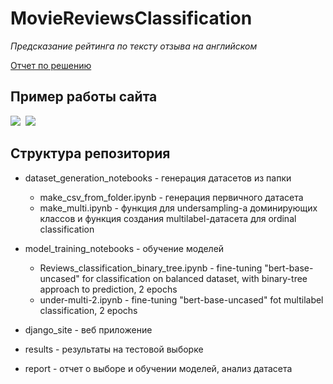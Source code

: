 # MovieReviewsClassification
*Предсказание рейтинга по тексту отзыва на английском*

[Отчет по решению](https://github.com/c-nemo/MovieReviewsClassification/blob/main/report/%D0%9E%D1%82%D1%87%D0%B5%D1%82_%D0%93%D1%80%D0%B8%D0%BD%D0%B0%D1%82%D0%BE%D0%BC.pdf)

## Пример работы сайта

<kbd>

<img src="https://user-images.githubusercontent.com/86519457/233077318-71c35b26-6a66-497f-bc38-1cd4f53aee98.png" />
<img src="https://user-images.githubusercontent.com/86519457/233077698-c29d2ab3-0188-452b-9321-2eb88696b755.png" />

</kbd>

## Структура репозитория

- dataset_generation_notebooks - генерация датасетов из папки

  - make_csv_from_folder.ipynb - генерация первичного датасета
  - make_multi.ipynb - функция для undersampling-а доминирующих классов и функция создания multilabel-датасета для ordinal classification 
  
- model_training_notebooks - обучение моделей
  - Reviews_classification_binary_tree.ipynb - fine-tuning "bert-base-uncased" for classification on balanced dataset, with binary-tree approach to prediction, 2 epochs
  - under-multi-2.ipynb - fine-tuning "bert-base-uncased" fot multilabel classification, 2 epochs
  
- django_site - веб приложение

- results - результаты на тестовой выборке

- report - отчет о выборе и обучении моделей, анализ датасета
